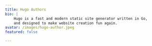 ```yaml
---
title: Hugo Authors
bio: |
    Hugo is a fast and modern static site generator written in Go,
    and designed to make website creation fun again.
avatar: /images/hugo-author.jpeg
featured: false

---
```

